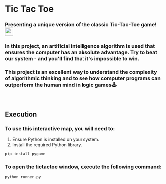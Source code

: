 # Tic Tac Toe

### Presenting a unique version of the classic Tic-Tac-Toe game!  <img height="26"  style="height: 26px; max-width: 100%;" src="https://img.freepik.com/premium-vector/tic-tac-toe-sketched-isolated-vintage-game-in-hand-drawn-style-engraved-cross-and-zero-designed-for-poster-print-book-illustration-logo-icon-tattoo-vintage-vector-illustration_186802-4454.jpg"  > 

### In this project, an artificial intelligence algorithm is used that ensures the computer has an absolute advantage. Try to beat our system - and you'll find that it's impossible to win. 

### This project is an excellent way to understand the complexity of algorithmic thinking and to see how computer programs can outperform the human mind in logic games🕹️

ㅤ
## Execution
### To use this interactive map, you will need to:
1. Ensure Python is installed on your system.
2. Install the required Python library.

```bash
pip install pygame
```
### To open the tictactoe window, execute the following command:
```bash
python runner.py
```
